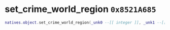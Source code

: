 # set_crime_world_region `0x8521A685`

```lua
natives.object.set_crime_world_region(_unk0 --[[ integer ]], _unk1 --[[ integer ]])
```